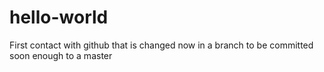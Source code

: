 # hello-world
First contact with github that is changed now in a branch to be committed soon enough to a master
